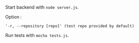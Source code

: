 Start backend with `node server.js`.

Option :

    '-r, --repository [repo]' (test repo provided by default)

Run tests with `mocha tests.js`.

